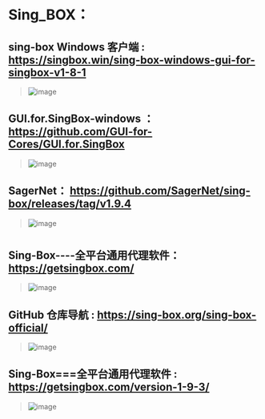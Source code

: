 # Sing_BOX：
## sing-box Windows 客户端 : https://singbox.win/sing-box-windows-gui-for-singbox-v1-8-1

   > ![image](https://github.com/user-attachments/assets/aa82e220-d2bf-4763-bafa-85d8b426eb0a)

## GUI.for.SingBox-windows ：https://github.com/GUI-for-Cores/GUI.for.SingBox

   > ![image](https://github.com/user-attachments/assets/4e63d4b3-b84b-4181-ac20-b2127b4222ea)

   
## SagerNet： https://github.com/SagerNet/sing-box/releases/tag/v1.9.4

   >  ![image](https://github.com/user-attachments/assets/317bcb23-f0bf-4fa7-8b2b-d36eb4148715)

#

## Sing-Box----全平台通用代理软件：https://getsingbox.com/

  > ![image](https://github.com/user-attachments/assets/5f939c5b-9d51-4463-bdeb-5e7daa80f235)

## GitHub 仓库导航 : https://sing-box.org/sing-box-official/

  > ![image](https://github.com/user-attachments/assets/109a68bc-0f3b-4d67-bf20-ac39705bfe9a)

## Sing-Box===全平台通用代理软件 : https://getsingbox.com/version-1-9-3/

  > ![image](https://github.com/user-attachments/assets/aed501f5-6b6e-4600-ade6-08b8baa9fb86)

